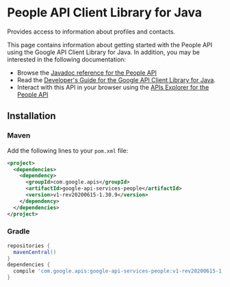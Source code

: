 # People API Client Library for Java

Provides access to information about profiles and contacts.

This page contains information about getting started with the People API
using the Google API Client Library for Java. In addition, you may be interested
in the following documentation:

* Browse the [Javadoc reference for the People API][javadoc]
* Read the [Developer's Guide for the Google API Client Library for Java][google-api-client].
* Interact with this API in your browser using the [APIs Explorer for the People API][api-explorer]

## Installation

### Maven

Add the following lines to your `pom.xml` file:

```xml
<project>
  <dependencies>
    <dependency>
      <groupId>com.google.apis</groupId>
      <artifactId>google-api-services-people</artifactId>
      <version>v1-rev20200615-1.30.9</version>
    </dependency>
  </dependencies>
</project>
```

### Gradle

```gradle
repositories {
  mavenCentral()
}
dependencies {
  compile 'com.google.apis:google-api-services-people:v1-rev20200615-1.30.9'
}
```

[javadoc]: https://googleapis.dev/java/google-api-services-people/latest/index.html
[google-api-client]: https://github.com/googleapis/google-api-java-client/
[api-explorer]: https://developers.google.com/apis-explorer/#p/people/v1/

